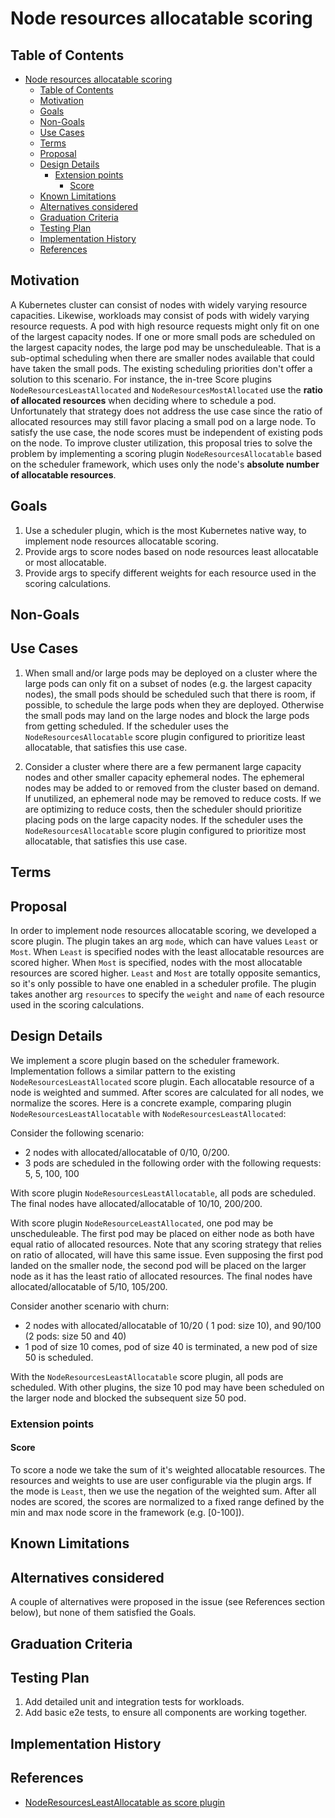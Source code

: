 # Node resources allocatable scoring

## Table of Contents

<!-- toc -->
- [Node resources allocatable scoring](#node-resources-allocatable-scoring)
  - [Table of Contents](#table-of-contents)
  - [Motivation](#motivation)
  - [Goals](#goals)
  - [Non-Goals](#non-goals)
  - [Use Cases](#use-cases)
  - [Terms](#terms)
  - [Proposal](#proposal)
  - [Design Details](#design-details)
    - [Extension points](#extension-points)
      - [Score](#score)
  - [Known Limitations](#known-limitations)
  - [Alternatives considered](#alternatives-considered)
  - [Graduation Criteria](#graduation-criteria)
  - [Testing Plan](#testing-plan)
  - [Implementation History](#implementation-history)
  - [References](#references)
<!-- /toc -->

## Motivation
A Kubernetes cluster can consist of nodes with widely varying resource capacities. Likewise, workloads may consist of pods with widely varying resource requests. A pod with high resource requests might only fit on one of the largest capacity nodes. If one or more small pods are scheduled on the largest capacity nodes, the large pod may be unscheduleable. That is a sub-optimal scheduling when there are smaller nodes available that could have taken the small pods. The existing scheduling priorities don't offer a solution to this scenario. For instance, the in-tree Score plugins ```NodeResourcesLeastAllocated``` and ```NodeResourcesMostAllocated``` use the **ratio of allocated resources** when deciding where to schedule a pod. Unfortunately that strategy does not address the use case since the ratio of allocated resources may still favor placing a small pod on a large node. To satisfy the use case, the node scores must be independent of existing pods on the node. To improve cluster utilization, this proposal tries to solve the problem by implementing a scoring plugin ```NodeResourcesAllocatable``` based on the scheduler framework, which uses only the node's **absolute number of allocatable resources**.

## Goals
1. Use a scheduler plugin, which is the most Kubernetes native way, to implement node resources allocatable scoring.
2. Provide args to score nodes based on node resources least allocatable or most allocatable.
3. Provide args to specify different weights for each resource used in the scoring calculations.

## Non-Goals

## Use Cases
1. When small and/or large pods may be deployed on a cluster where the large pods can only fit on a subset of nodes (e.g. the largest capacity nodes), the small pods should be scheduled such that there is room, if possible, to schedule the large pods when they are deployed. Otherwise the small pods may land on the large nodes and block the large pods from getting scheduled. If the scheduler uses the ```NodeResourcesAllocatable``` score plugin configured to prioritize least allocatable, that satisfies this use case.

2. Consider a cluster where there are a few permanent large capacity nodes and other smaller capacity ephemeral nodes. The ephemeral nodes may be added to or removed from the cluster based on demand. If unutilized, an ephemeral node may be removed to reduce costs. If we are optimizing to reduce costs, then the scheduler should prioritize placing pods on the large capacity nodes. If the scheduler uses the ```NodeResourcesAllocatable``` score plugin configured to prioritize most allocatable, that satisfies this use case.

## Terms

## Proposal

In order to implement node resources allocatable scoring, we developed a score plugin. The plugin takes an arg ```mode```, which can have values ```Least``` or ```Most```. When ```Least``` is specified nodes with the least allocatable resources are scored higher. When ```Most``` is specified, nodes with the most allocatable resources are scored higher. ```Least``` and ```Most``` are totally opposite semantics, so it's only possible to have one enabled in a scheduler profile. The plugin takes another arg ```resources``` to specify the ```weight``` and ```name``` of each resource used in the scoring calculations.

## Design Details
We implement a score plugin based on the scheduler framework. Implementation follows a similar pattern to the existing ```NodeResourcesLeastAllocated``` score plugin. Each allocatable resource of a node is weighted and summed. After scores are calculated for all nodes, we normalize the scores. Here is a concrete example, comparing plugin ```NodeResourcesLeastAllocatable``` with ```NodeResourcesLeastAllocated```:

Consider the following scenario:
* 2 nodes with allocated/allocatable of 0/10, 0/200.
* 3 pods are scheduled in the following order with the following requests: 5, 5, 100, 100

With score plugin ```NodeResourcesLeastAllocatable```, all pods are scheduled.
The final nodes have allocated/allocatable of 10/10, 200/200.

With score plugin ```NodeResourceLeastAllocated```, one pod may be unscheduleable.
The first pod may be placed on either node as both have equal ratio of allocated resources. Note that any scoring strategy that relies on ratio of allocated, will have this same issue. Even supposing the first pod landed on the smaller node, the second pod will be placed on the larger node as it has the least ratio of allocated resources. The final nodes have allocated/allocatable of 5/10, 105/200.

Consider another scenario with churn:

* 2 nodes with allocated/allocatable of 10/20 ( 1 pod: size 10), and 90/100 (2 pods: size 50 and 40)
* 1 pod of size 10 comes, pod of size 40 is terminated, a new pod of size 50 is scheduled.

With the ```NodeResourcesLeastAllocatable``` score plugin, all pods are scheduled. With other plugins, the size 10 pod may have been scheduled on the larger node and blocked the subsequent size 50 pod.

### Extension points

#### Score
To score a node we take the sum of it's weighted allocatable resources. The resources and weights to use are user configurable via the plugin args. If the mode is ```Least```, then we use the negation of the weighted sum. After all nodes are scored, the scores are normalized to a fixed range defined by the min and max node score in the framework (e.g. [0-100]).

## Known Limitations

## Alternatives considered
A couple of alternatives were proposed in the issue (see References section below), but none of them satisfied the Goals.

## Graduation Criteria

## Testing Plan
1.  Add detailed unit and integration tests for workloads.
2.  Add basic e2e tests, to ensure all components are working together.

## Implementation History
## References
- [NodeResourcesLeastAllocatable as score plugin](https://github.com/kubernetes/kubernetes/issues/93547)
